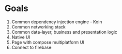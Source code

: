 # Goals

1. Common dependency injection engine - Koin
2. Common networking stack
3. Common data-layer, business and presentation logic
4. Native UI
5. Page with compose multiplatform UI
6. Connect to firebase
